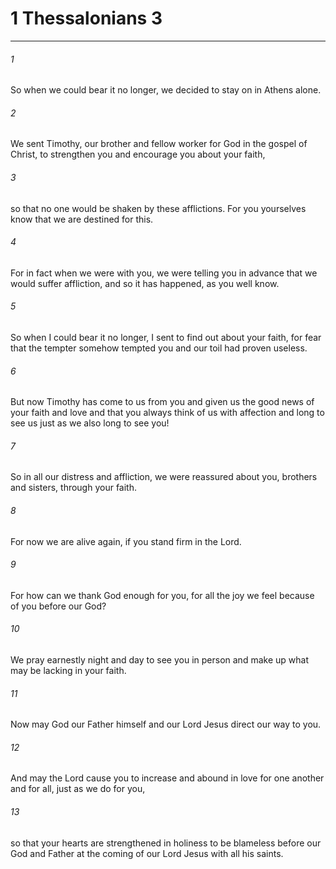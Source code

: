 # 1 Thessalonians 3
***



###### 1 
So when we could bear it no longer, we decided to stay on in Athens alone. 

###### 2 
We sent Timothy, our brother and fellow worker for God in the gospel of Christ, to strengthen you and encourage you about your faith, 

###### 3 
so that no one would be shaken by these afflictions. For you yourselves know that we are destined for this. 

###### 4 
For in fact when we were with you, we were telling you in advance that we would suffer affliction, and so it has happened, as you well know. 

###### 5 
So when I could bear it no longer, I sent to find out about your faith, for fear that the tempter somehow tempted you and our toil had proven useless. 

###### 6 
But now Timothy has come to us from you and given us the good news of your faith and love and that you always think of us with affection and long to see us just as we also long to see you! 

###### 7 
So in all our distress and affliction, we were reassured about you, brothers and sisters, through your faith. 

###### 8 
For now we are alive again, if you stand firm in the Lord. 

###### 9 
For how can we thank God enough for you, for all the joy we feel because of you before our God? 

###### 10 
We pray earnestly night and day to see you in person and make up what may be lacking in your faith. 

###### 11 
Now may God our Father himself and our Lord Jesus direct our way to you. 

###### 12 
And may the Lord cause you to increase and abound in love for one another and for all, just as we do for you, 

###### 13 
so that your hearts are strengthened in holiness to be blameless before our God and Father at the coming of our Lord Jesus with all his saints.
